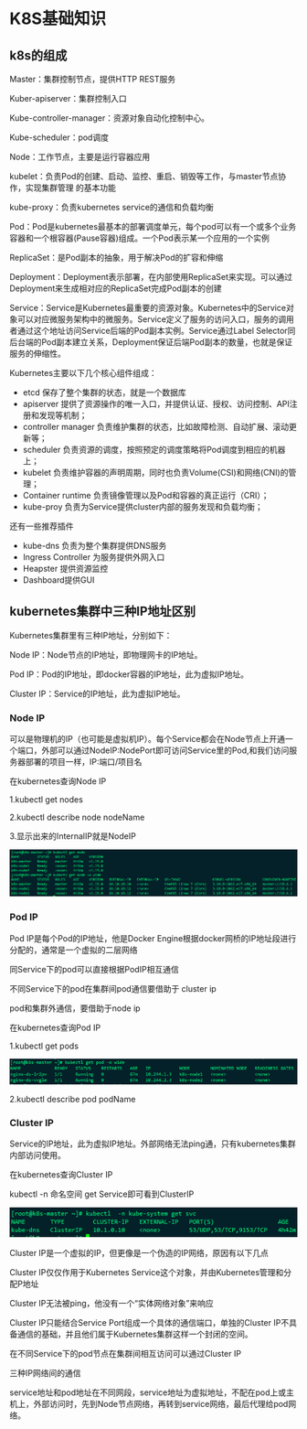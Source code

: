 # K8S基础知识

## k8s的组成

Master：集群控制节点，提供HTTP REST服务

Kuber-apiserver：集群控制入口

Kube-controller-manager：资源对象自动化控制中心。

Kube-scheduler：pod调度

Node：工作节点，主要是运行容器应用

kubelet：负责Pod的创建、启动、监控、重启、销毁等工作，与master节点协作，实现集群管理	的基本功能

kube-proxy：负责kubernetes service的通信和负载均衡

Pod：Pod是kubernetes最基本的部署调度单元，每个pod可以有一个或多个业务容器和一个根容器(Pause容器)组成。一个Pod表示某一个应用的一个实例

ReplicaSet：是Pod副本的抽象，用于解决Pod的扩容和伸缩

Deployment：Deployment表示部署，在内部使用ReplicaSet来实现。可以通过Deployment来生成相对应的ReplicaSet完成Pod副本的创建

Service：Service是Kubernetes最重要的资源对象。Kubernetes中的Service对象可以对应微服务架构中的微服务。Service定义了服务的访问入口，服务的调用者通过这个地址访问Service后端的Pod副本实例。Service通过Label Selector同后台端的Pod副本建立关系，Deployment保证后端Pod副本的数量，也就是保证服务的伸缩性。

Kubernetes主要以下几个核心组件组成：

- etcd  保存了整个集群的状态，就是一个数据库
- apiserver  提供了资源操作的唯一入口，并提供认证、授权、访问控制、API注册和发现等机制；
- controller manager 负责维护集群的状态，比如故障检测、自动扩展、滚动更新等；
- scheduler 负责资源的调度，按照预定的调度策略将Pod调度到相应的机器上；
- kubelet 负责维护容器的声明周期，同时也负责Volume(CSI)和网络(CNI)的管理；
- Container runtime 负责镜像管理以及Pod和容器的真正运行（CRI）；
- kube-proy 负责为Service提供cluster内部的服务发现和负载均衡；

 还有一些推荐插件

- kube-dns 负责为整个集群提供DNS服务
- Ingress Controller 为服务提供外网入口
- Heapster 提供资源监控
- Dashboard提供GUI



## kubernetes集群中三种IP地址区别

Kubernetes集群里有三种IP地址，分别如下：

Node IP：Node节点的IP地址，即物理网卡的IP地址。

Pod IP：Pod的IP地址，即docker容器的IP地址，此为虚拟IP地址。

Cluster IP：Service的IP地址，此为虚拟IP地址。



### Node IP

可以是物理机的IP（也可能是虚拟机IP）。每个Service都会在Node节点上开通一个端口，外部可以通过NodeIP:NodePort即可访问Service里的Pod,和我们访问服务器部署的项目一样，IP:端口/项目名

在kubernetes查询Node IP

1.kubectl get nodes

2.kubectl describe node nodeName

3.显示出来的InternalIP就是NodeIP

![image-20200605151757780](images/image-20200605151757780.png)



### Pod IP

Pod IP是每个Pod的IP地址，他是Docker Engine根据docker网桥的IP地址段进行分配的，通常是一个虚拟的二层网络

同Service下的pod可以直接根据PodIP相互通信

不同Service下的pod在集群间pod通信要借助于 cluster ip

pod和集群外通信，要借助于node ip

在kubernetes查询Pod IP

1.kubectl get pods

![image-20200605151909999](images/image-20200605151909999.png)

2.kubectl describe pod podName



### Cluster IP

Service的IP地址，此为虚拟IP地址。外部网络无法ping通，只有kubernetes集群内部访问使用。

在kubernetes查询Cluster IP

kubectl -n 命名空间 get Service即可看到ClusterIP

![image-20200605151716542](images/image-20200605151716542.png)

Cluster IP是一个虚拟的IP，但更像是一个伪造的IP网络，原因有以下几点

Cluster IP仅仅作用于Kubernetes Service这个对象，并由Kubernetes管理和分配P地址

Cluster IP无法被ping，他没有一个“实体网络对象”来响应

Cluster IP只能结合Service Port组成一个具体的通信端口，单独的Cluster IP不具备通信的基础，并且他们属于Kubernetes集群这样一个封闭的空间。

在不同Service下的pod节点在集群间相互访问可以通过Cluster IP

三种IP网络间的通信

service地址和pod地址在不同网段，service地址为虚拟地址，不配在pod上或主机上，外部访问时，先到Node节点网络，再转到service网络，最后代理给pod网络。

